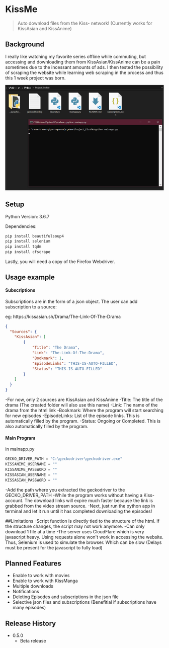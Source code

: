 # KissMe

> Auto download files from the Kiss- network! (Currently works for KissAsian and KissAnime)

## Background

I really like watching my favorite series offline while commuting, but accessing and downloading them from KissAsian/KissAnime can be a pain sometimes due to the incessant amounts of ads. I then tested the possibility of scraping the website while learning web scraping in the process and thus this 1 week project was born.

![](KissMeDemo.gif)

## Setup

Python Version: 3.6.7

Dependencies:

```sh
pip install beautifulsoup4
pip install selenium
pip install tqdm
pip install cfscrape
```

Lastly, you will need a copy of the Firefox Webdriver. 

## Usage example

#### Subscriptions
Subscriptions are in the form of a json object. The user can add subscription to a source:

eg: https:/<span></span>/kissasian.sh/Drama/The-Link-Of-The-Drama

```json
{
  "Sources": {
    "KissAsian": [
        {
            "Title": "The Drama",
            "Link": "The-Link-Of-The-Drama",
            "Bookmark": 1,
            "EpisodeLinks": "THIS-IS-AUTO-FILLED",
            "Status": "THIS-IS-AUTO-FILLED"
        }
    ]
  }
}
```
-For now, only 2 sources are KissAsian and KissAnime
-Title: The title of the drama (The created folder will also use this name)
-Link: The name of the drama from the html link
-Bookmark: Where the program will start searching for new episodes
-EpisodeLinks: List of the episode links. This is automatically filled by the program.
-Status: Ongoing or Completed. This is also automatically filled by the program.

#### Main Program
in mainapp.py<span></span>
```python
GECKO_DRIVER_PATH = "C:\geckodriver\geckodriver.exe"
KISSANIME_USERNAME = ""
KISSANIME_PASSWORD = ""
KISSASIAN_USERNAME = ""
KISSASIAN_PASSWORD = ""
```
-Add the path where you extracted the geckodriver to the GECKO_DRIVER_PATH
-While the program works without having a Kiss- account. The download links will expire much faster because the link is grabbed from the video stream source.
-Next, just run the python app in terminal and let it run until it has completed downloading the episodes!

##Limitations
-Script function is directly tied to the structure of the html. If the structure changes, the script may not work anymore.
-Can only download 1 file at a time
-The server uses CloudFlare which is very javascript heavy. Using requests alone won't work in accessing the website. Thus, Selenium is used to simulate the browser. Which can be slow (Delays must be present for the javascript to fully load) 

## Planned Features
- Enable to work with movies
- Enable to work with KissManga
- Multiple downloads
- Notifications
- Deleting Episodes and subscriptions in the json file
- Selective json files and subscriptions (Benefitial if subscriptions have many episodes)

## Release History

* 0.5.0
    * Beta release